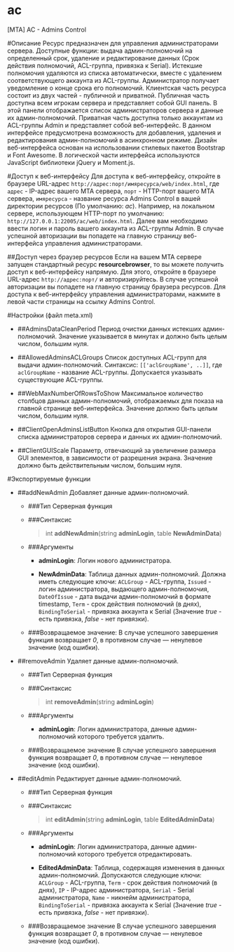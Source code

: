 # ac
[MTA] AC - Admins Control

#Описание
Ресурс предназначен для управления администраторами сервера. Доступные функции: выдача админ-полномочий на определенный срок,
удаление и редактирование данных (Срок действия полномочий, ACL-группа, привязка к Serial). Истекшие полномочия удаляются из списка
автоматически, вместе с удалением соответствующего аккаунта из ACL-группы. Администратор получает уведомление о конце срока его
полномочий. Клиентская часть ресурса состоит из двух частей - публичной и приватной. Публичная часть доступна всем игрокам сервера и
представляет собой GUI панель. В этой панели отображается список администраторов сервера и данные их админ-полномочий. Приватная часть
доступна только аккаунтам из ACL-группы Admin и представляет собой веб-интерфейс. В данном интерфейсе предусмотрена возможность для
добавления, удаления и редактирования админ-полномочий в асинхронном режиме. Дизайн веб-интерфейса основан на использовании стилевых
пакетов Bootstrap и Font Awesome. В логической части интерфейса используются JavaScript библиотеки jQuery и Moment.js.

#Доступ к веб-интерфейсу
Для доступа к веб-интерфейсу, откройте в браузере URL-адрес `http://адрес:порт/имяресурса/web/index.html`, где `адрес` - IP-адрес вашего
MTA сервера, `порт` - HTTP-порт вашего MTA сервера, `имяресурса` - название ресурса Admins Control в вашей директории ресурсов (По
умолчанию: *ac*). Например, на локальном сервере, использующем HTTP-порт по умолчанию: ` http://127.0.0.1:22005/ac/web/index.html`.
Далее вам необходимо ввести логин и пароль вашего аккаунта из ACL-группы Admin. В случае успешной авторизации вы попадете на главную
страницу веб-интерфейса управления администраторами.

##Доступ через браузер ресурсов
Если на вашем MTA сервере запущен стандартный ресурс **resourcebrowser**, то вы можете получить доступ к веб-интерфейсу напрямую.
Для этого, откройте в браузере URL-адрес `http://адрес:порт/` и авторизируйтесь. В случае успешной авторизации вы попадете на главную
страницу браузера ресурсов. Для доступа к веб-интерфейсу управления администраторами, нажмите в левой части страницы на ссылку
Admins Control.

#Настройки (файл meta.xml)

* ##AdminsDataCleanPeriod
  Период очистки данных истекших админ-полномочий. Значение указывается в минутах и должно быть целым числом, большим нуля.
  
* ##AllowedAdminsACLGroups
  Список доступных ACL-групп для выдачи админ-полномочий. Синтаксис: `[['aclGroupName', ..]]`, где `aclGroupName` - название ACL-группы.
  Допускается указывать существующие ACL-группы.
  
* ##WebMaxNumberOfRowsToShow
  Максимальное количество столбцов данных админ-полномочий, отображаемых для показа на главной странице веб-интерфейса. Значение
  должно быть целым числом, большим нуля.
  
* ##ClientOpenAdminsListButton
  Кнопка для открытия GUI-панели списка администраторов сервера и данных их админ-полномочий.
  
* ##ClientGUIScale
  Параметр, отвечающий за увеличение размера GUI элементов, в зависимости от разрешения экрана. Значение должно быть действительным
  числом, большим нуля.

#Экспортируемые функции
* ##addNewAdmin
  Добавляет данные админ-полномочий.

  * ###Тип
    Серверная функция

  * ###Синтаксис
    >int **addNewAdmin**(string **adminLogin**, table **NewAdminData**)

  * ###Аргументы
    * **adminLogin**: Логин нового администратора.
      
    * **NewAdminData**:
    Таблица данных админ-полномочий. Должна иметь следующие ключи: `ACLGroup` - ACL-группа, `Issued` - логин
    администратора, выдающего админ-полномочия, `DateOfIssue` - дата выдачи админ-полномочий в формате timestamp, `Term` - срок
    действия полномочий (в днях), `BindingToSerial` - привязка аккаунта к Serial (Значение *true* - есть привязка, *false* - нет
    привязки).

  * ###Возвращаемое значение:
    В случае успешного завершения функция возвращает *0*, в противном случае — ненулевое значение (код ошибки).
    
* ##removeAdmin
  Удаляет данные админ-полномочий.

  * ###Тип
    Серверная функция

  * ###Синтаксис
    >int **removeAdmin**(string **adminLogin**)

  * ###Аргументы
    * **adminLogin**: Логин администратора, данные админ-полномочий которого требуется удалить.

  * ###Возвращаемое значение
    В случае успешного завершения функция возвращает *0*, в противном случае — ненулевое значение (код ошибки).
    
* ##editAdmin
  Редактирует данные админ-полномочий.

  * ###Тип
    Серверная функция

  * ###Синтаксис
    >int **editAdmin**(string **adminLogin**, table **EditedAdminData**)

  * ###Аргументы
    * **adminLogin**: Логин администратора, данные админ-полномочий которого требуется отредактировать.
    
    * **EditedAdminData**:
    Таблица, содержащяя изменения в данных админ-полномочий. Допускаются следующие ключи: `ACLGroup` - ACL-группа, `Term` - срок
    действия полномочий (в днях), `IP` - IP-адрес администратора, `Serial` - Serial администратора, `Name` - никнейм администратора,
    `BindingToSerial` - привязка аккаунта к Serial (Значение *true* - есть привязка, *false* - нет привязки).

  * ###Возвращаемое значение
    В случае успешного завершения функция возвращает *0*, в противном случае — ненулевое значение (код ошибки).
